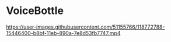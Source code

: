 # VoiceBottle


https://user-images.githubusercontent.com/51155766/118772788-15446400-b8bf-11eb-890a-7e8d53fb7747.mp4




